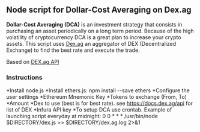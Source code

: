## Node script for Dollar-Cost Averaging on Dex.ag

**Dollar-Cost Averaging (DCA)** is an investment strategy that consists in purchasing an asset periodically on a long term period. Because of the high volatility of cryptocurrency DCA is a great plan to increase your crypto assets.
This script uses [Dex.ag](https://dex.ag) an aggregator of DEX (Decentralized Exchange) to find the best rate and execute the trade.

Based on [DEX.ag API](https://docs.dex.ag/api)

### Instructions
*Install node.js
*Install ethers.js: npm install --save ethers
*Configure the user settings
  *Ethereum Mnemonic Key
  *Tokens to exchange (From, To)
  *Amount
  *Dex to use (best is for best rate). see https://docs.dex.ag/api for list of DEX
  *Infura API key
*To setup DCA use crontab. Example of launching script everyday at midnight:
  0 0 * * * /usr/bin/node $DIRECTORY/dex.js >> $DIRECTORY/dex.ag.log 2>&1
